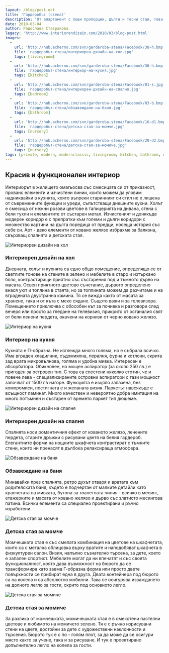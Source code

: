 ```yaml
---
layout: /blog/post.ect
title: 'Гардеробът (стена)'
description: 'От апартамент с лоши пропорции, дълги и тесни стаи, това жилище се превръща не само в функционално и удобно място за живеене, а в дом, събрал в себе си аристократична елегантност, спокойствие и уют'
date: 2010-03-04
author: Радослава Ставракова
legacy: 'http://www.interiorendizain.com/2010/03/blog-post.html'
images:
  -
    url: 'http://hub.acherno.com/svn/garderoba-stena/Facebook/38-h.bmp'
    file: 'гардеробът-стена/интериорен-дизайн-на-хол.jpg'
    tags: [livingroom]
  -
    url: 'http://hub.acherno.com/svn/garderoba-stena/Facebook/36-h.bmp'
    file: 'гардеробът-стена/интериор-на-кухня.jpg'
    tags: [kitchen]
  -
    url: 'http://hub.acherno.com/svn/garderoba-stena/Facebook/01-s.jpg'
    file: 'гардеробът-стена/интериорен-дизайн-на-спалня.jpg'
    tags: [bedroom]
  -
    url: 'http://hub.acherno.com/svn/garderoba-stena/Facebook/03-b.bmp'
    file: 'гардеробът-стена/обзавеждане-на-баня.jpg'
    tags: [bathroom]
  -
    url: 'http://hub.acherno.com/svn/garderoba-stena/Facebook/16-d1.bmp'
    file: 'гардеробът-стена/детска-стая-за-момче.jpg'
    tags: [nursery]
  -
    url: 'http://hub.acherno.com/svn/garderoba-stena/Facebook/20-d2.bmp'
    file: 'гардеробът-стена/детска-стая-за-момиче.jpg'
    tags: [nursery]
tags: [private, modern, modernclassic, livingroom, kitchen, bathroom, nursery, bedroom]
---
```

## Красив и **функционален интериор**
Интериорът в жилището омагьосва със смесицата си от приказност, прованс елементи и изчистени линии, които можем да уловим надниквайки в кухнята, която въпреки старинният си стил не е лишена от съвременните функции и уреди, съпътстващи днешните кухни. Холът е смесица от нежни розови цветове в тапицерията на дивана, стена с бели тухли и елементите от състарен метал. Изчистеният и донякъде модерен коридор е с препратки към големи и дълги коридори с множество картини на дълга поредица от предци, носеща история със себе си. Арт - деко елементи от ковано желязо избрахме за балкона, свързващ спалнята и детската стая. 

![Интериорен дизайн на хол](гардеробът-стена/интериорен-дизайн-на-хол.jpg)
### Интериорен дизайн на **хол**

Дневната, холът и кухнята са едно общо помещение, определящо се от светлите тонове на стените в зелено и мебелите в старо и изтъркано бяло, контрастиращи приятно със състарения под и тъмното дърво на масата. Освен приятното  цветово съчетание, дървото определено внася уют и топлина в стаята, но за топлината можем да разчитаме и на вградената двустранна камина. Тя се вижда както от масата за хранене, така и от къта с меко сядане. Същото важи и за телевизора. Помещението приключва с обособен кът за почивка и разговори след вечеря или просто за гледане на телевизия, прикрито от останалия свят от бели ленени пердета, окачени на корнизи от черно ковано желязо.

![Интериор на кухня](гардеробът-стена/интериор-на-кухня.jpg)
### Интериор на **кухня**

Кухнята е П-образна. Не изглежда много голяма, но е събрала всичко. Има вграден хладилник, съдомиялна, пералня, фурна и котлони, скрита зад врата микровълнова, голяма и удобна мивка. 
Интересен е абсорбатора. Обикновен, но мощен аспиратор (за около 250 лв.) е пригоден за островен тип. С това са спестени няколко стотин, че и повече лева - специализираните островни аспиратори с тази мощност започват от 1500 лв нагоре. Функцията е изцяло запазена, без компромиси, постигната е и желаната визия. Паркетът навсякъде е всъщност ламинат. Много качествен и невероятно добра имитация на много потъмнен и състарен от времето паркет тип дюшеме. 

![Интериорен дизайн на спалня](гардеробът-стена/интериорен-дизайн-на-спалня.jpg)
### Интериорен дизайн на **спалня**

Спалнята носи романтичния ефект от кованото желязо, ленените пердета, старите дръжки с рисувани цветя на белия гардероб. Елегантните форми на нощните шкафчета контрастират с тъмните стени, които ни пренасят в дълбока релаксираща атмосфера.

![Обзавеждане на баня](гардеробът-стена/обзавеждане-на-баня.jpg)
### Обзавеждане на **баня**

Минавайки през спалнята, ретро духът отваря и вратата към родителската баня, където е подчертан от малките детайли като кранчетата на мивката, бутона за тоалетната чиния - всичко в месинг, етажерките и масата от ковано желязо и дърво със златисто месингова патина. Всички елементи са специално проектирани и ръчно изработени. 

![Детска стая за момче](гардеробът-стена/детска-стая-за-момче.jpg)
### Детска стая за **момче**

Момчешката стая е със смелата комбинация на цветове на шкафчетата, които са с метална облицовка върху вратите и наподобяват шкафчета в физкултурен салон. Визия, напълно съзнателно търсена, за дете, което е запален спортист. Мебелите могат да ни впечатят и със своята функционалност, която дава възможност на бюрото да се трансформира като заема Г-образна форма или просто двете повърхности се прибират една в друга. Двата контейнера под бюрото са на колела и са абсолютно мобилни. Така се осигурява изваждането на долното легло за гости, скрито под основното легло.

![Детска стая за момиче](гардеробът-стена/детска-стая-за-момиче.jpg)
### Детска стая за **момиче**

За разлика от момчешката, момичешката стая е в омекотени пастелни цветове и любимото на момичето зелено. Тя е с ръчно изрисувани стени на цветя, достойни за дете с художествени наклонности и търсения. Бюрото тук е с по - голям плот, за да може да се осигури място както за учене, така и за рисуване. И тук е проектирано допълнително легло на колела за гости.